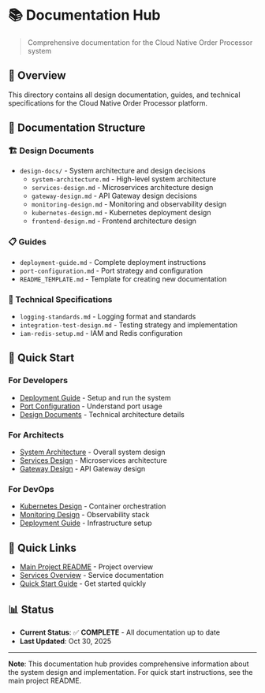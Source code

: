 # 📚 Documentation Hub

> Comprehensive documentation for the Cloud Native Order Processor system

## 🎯 Overview

This directory contains all design documentation, guides, and technical specifications for the Cloud Native Order Processor platform.

## 📁 Documentation Structure

### **🏗️ Design Documents**
- `design-docs/` - System architecture and design decisions
  - `system-architecture.md` - High-level system architecture
  - `services-design.md` - Microservices architecture design
  - `gateway-design.md` - API Gateway design decisions
  - `monitoring-design.md` - Monitoring and observability design
  - `kubernetes-design.md` - Kubernetes deployment design
  - `frontend-design.md` - Frontend architecture design

### **📋 Guides**
- `deployment-guide.md` - Complete deployment instructions
- `port-configuration.md` - Port strategy and configuration
- `README_TEMPLATE.md` - Template for creating new documentation

### **🔧 Technical Specifications**
- `logging-standards.md` - Logging format and standards
- `integration-test-design.md` - Testing strategy and implementation
- `iam-redis-setup.md` - IAM and Redis configuration

## 🚀 Quick Start

### **For Developers**
- [Deployment Guide](deployment-guide.md) - Setup and run the system
- [Port Configuration](port-configuration.md) - Understand port usage
- [Design Documents](design-docs/) - Technical architecture details

### **For Architects**
- [System Architecture](design-docs/system-architecture.md) - Overall system design
- [Services Design](design-docs/services-design.md) - Microservices architecture
- [Gateway Design](design-docs/gateway-design.md) - API Gateway design

### **For DevOps**
- [Kubernetes Design](design-docs/kubernetes-design.md) - Container orchestration
- [Monitoring Design](design-docs/monitoring-design.md) - Observability stack
- [Deployment Guide](deployment-guide.md) - Infrastructure setup

## 🔗 Quick Links

- [Main Project README](../README.md) - Project overview
- [Services Overview](../services/README.md) - Service documentation
- [Quick Start Guide](../QUICK_START.md) - Get started quickly

## 📊 Status

- **Current Status**: ✅ **COMPLETE** - All documentation up to date
- **Last Updated**: Oct 30, 2025

---

**Note**: This documentation hub provides comprehensive information about the system design and implementation. For quick start instructions, see the main project README.